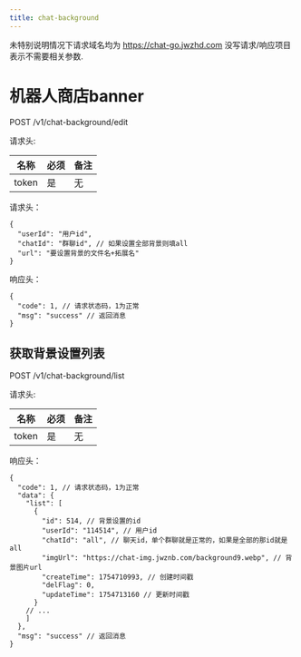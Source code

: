 ```yaml
---
title: chat-background
---
```


未特别说明情况下请求域名均为 https://chat-go.jwzhd.com
没写请求/响应项目表示不需要相关参数.  

# 机器人商店banner

POST /v1/chat-background/edit

请求头:  

|名称|必须|备注|
|-----|-----|-----|
|token|是|无|

请求头：
```JSONC
{
  "userId": "用户id",
  "chatId": "群聊id", // 如果设置全部背景则填all
  "url": "要设置背景的文件名+拓展名"
}
```

响应头：
```JSONC
{
  "code": 1, // 请求状态码，1为正常
  "msg": "success" // 返回消息
}
```

## 获取背景设置列表

POST /v1/chat-background/list

请求头:  

|名称|必须|备注|
|-----|-----|-----|
|token|是|无|

响应头：
```JSONC
{
  "code": 1, // 请求状态码，1为正常
  "data": {
    "list": [
      {
        "id": 514, // 背景设置的id
        "userId": "114514", // 用户id
        "chatId": "all", // 聊天id，单个群聊就是正常的，如果是全部的那id就是all
        "imgUrl": "https://chat-img.jwznb.com/background9.webp", // 背景图片url
        "createTime": 1754710993, // 创建时间戳
        "delFlag": 0,
        "updateTime": 1754713160 // 更新时间戳
      }
    // ...
    ]
  },
  "msg": "success" // 返回消息
}
```
